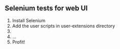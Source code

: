## Selenium tests for web UI

1. Install Selenium
2. Add the user scripts in user-extensions directory
3. 
3. ...
4. Profit!
